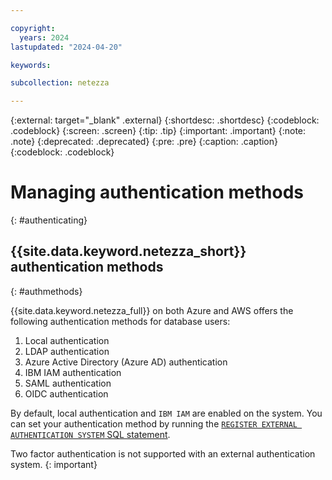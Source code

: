 ```yaml
---

copyright:
  years: 2024
lastupdated: "2024-04-20"

keywords:

subcollection: netezza

---
```


{:external: target="_blank" .external}
{:shortdesc: .shortdesc}
{:codeblock: .codeblock}
{:screen: .screen}
{:tip: .tip}
{:important: .important}
{:note: .note}
{:deprecated: .deprecated}
{:pre: .pre}
{:caption: .caption}
{:codeblock: .codeblock}

# Managing authentication methods
{: #authenticating}

## {{site.data.keyword.netezza_short}} authentication methods
{: #authmethods}

{{site.data.keyword.netezza_full}} on both Azure and AWS offers the following authentication methods for database users:

1. Local authentication
1. LDAP authentication
1. Azure Active Directory (Azure AD) authentication
1. IBM IAM authentication
1. SAML authentication
1. OIDC authentication

By default, local authentication and `IBM IAM` are enabled on the system. You can set your authentication method by running the [`REGISTER EXTERNAL AUTHENTICATION SYSTEM` SQL statement](https://www.ibm.com/docs/en/netezza?topic=reference-register-external-authentication-system).


Two factor authentication is not supported with an external authentication system.
{: important}
